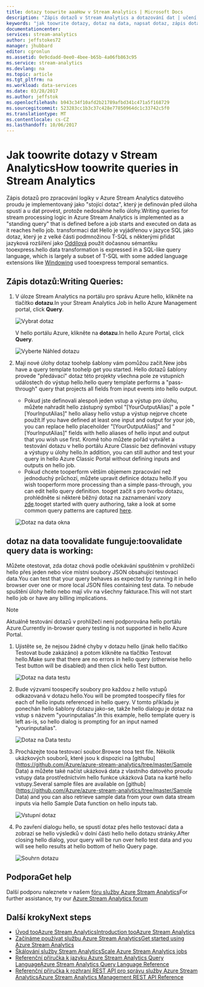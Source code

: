```yaml
---
title: dotazy toowrite aaaHow v Stream Analytics | Microsoft Docs
description: "Zápis dotazů v Stream Analytics a dotazování dat | učení segmentu cesty."
keywords: "jak toowrite dotazy, dotaz na data, napsat dotaz, zápis dotazů"
documentationcenter: 
services: stream-analytics
author: jeffstokes72
manager: jhubbard
editor: cgronlun
ms.assetid: 0e9cdadd-0ee0-4bee-b65b-4a06fb863c95
ms.service: stream-analytics
ms.devlang: na
ms.topic: article
ms.tgt_pltfrm: na
ms.workload: data-services
ms.date: 03/28/2017
ms.author: jeffstok
ms.openlocfilehash: b943c34f10afd2b21789afbd341c471a5f168729
ms.sourcegitcommit: 523283cc1b3c37c428e77850964dc1c33742c5f0
ms.translationtype: MT
ms.contentlocale: cs-CZ
ms.lasthandoff: 10/06/2017
---
```

# <a name="how-toowrite-queries-in-stream-analytics"></a><span data-ttu-id="d4ea0-104">Jak toowrite dotazy v Stream Analytics</span><span class="sxs-lookup"><span data-stu-id="d4ea0-104">How toowrite queries in Stream Analytics</span></span>
<span data-ttu-id="d4ea0-105">Zápis dotazů pro zpracování logiky v Azure Stream Analytics datového proudu je implementovaný jako "stojící dotaz", který je definován před úloha spustí a u dat provést, protože nedosáhne hello úlohy.</span><span class="sxs-lookup"><span data-stu-id="d4ea0-105">Writing queries for stream processing logic in Azure Stream Analytics is implemented as a "standing query" that is defined before a job starts and executed on data as it reaches hello job.</span></span> <span data-ttu-id="d4ea0-106">transformaci dat Hello je vyjádřenou v jazyce SQL jako dotaz, který je z velké části podmnožinou T-SQL s některými přidat jazyková rozšíření jako [Oddílová](https://msdn.microsoft.com/library/azure/dn835019.aspx) použít dočasnou sémantiku tooexpress.</span><span class="sxs-lookup"><span data-stu-id="d4ea0-106">hello data transformation is expressed in a SQL-like query language, which is largely a subset of T-SQL with some added language extensions like [Windowing](https://msdn.microsoft.com/library/azure/dn835019.aspx) used tooexpress temporal semantics.</span></span>

## <a name="writing-queries"></a><span data-ttu-id="d4ea0-107">Zápis dotazů:</span><span class="sxs-lookup"><span data-stu-id="d4ea0-107">Writing Queries:</span></span>
1. <span data-ttu-id="d4ea0-108">V úloze Stream Analytics na portálu pro správu Azure hello, klikněte na tlačítko **dotazu**.</span><span class="sxs-lookup"><span data-stu-id="d4ea0-108">In your Stream Analytics Job in hello Azure Management portal, click **Query**.</span></span>
   
    ![Vybrat dotaz](./media/stream-analytics-write-queries/1-stream-analytics-write-queries.png)  
   
    <span data-ttu-id="d4ea0-110">V hello portálu Azure, klikněte na **dotazu**.</span><span class="sxs-lookup"><span data-stu-id="d4ea0-110">In hello Azure Portal, click **Query**.</span></span>
   
    ![Vyberte Náhled dotazu](./media/stream-analytics-write-queries/query-preview-portal.png)  
2. <span data-ttu-id="d4ea0-112">Mají nové úlohy dotaz toohelp šablony vám pomůžou začít.</span><span class="sxs-lookup"><span data-stu-id="d4ea0-112">New jobs have a query template toohelp get you started.</span></span> <span data-ttu-id="d4ea0-113">Hello dotazů šablony provede "předávací" dotaz této projekty všechna pole ze vstupních událostech do výstup hello.</span><span class="sxs-lookup"><span data-stu-id="d4ea0-113">hello query template performs a "pass-through" query that projects all fields from input events into hello output.</span></span>  
   
   * <span data-ttu-id="d4ea0-114">Pokud jste definovali alespoň jeden vstup a výstup pro úlohu, můžete nahradit hello zástupný symbol "[YourOutputAlias]" a pole "[YourInputAlias]" hello aliasy hello vstup a výstup nejprve chcete použít.</span><span class="sxs-lookup"><span data-stu-id="d4ea0-114">If you have defined at least one input and output for your job, you can replace hello placeholder "[YourOutputAlias]" and "[YourInputAlias]" fields with hello aliases of hello input and output that you wish use first.</span></span> <span data-ttu-id="d4ea0-115">Kromě toho můžete pořád vytvářet a testování dotazu v hello portálu Azure Classic bez definování vstupy a výstupy u úlohy hello.</span><span class="sxs-lookup"><span data-stu-id="d4ea0-115">In addition, you can still author and test your query in hello Azure Classic Portal without defining inputs and outputs on hello job.</span></span>
   * <span data-ttu-id="d4ea0-116">Pokud chcete tooperform větším objemem zpracování než jednoduchý průchozí, můžete upravit definice dotazu hello.</span><span class="sxs-lookup"><span data-stu-id="d4ea0-116">If you wish tooperform more processing than a simple pass-through, you can edit hello query definition.</span></span> <span data-ttu-id="d4ea0-117">tooget začít s pro tvorbu dotazu, prohlédněte si některé běžný dotaz na zaznamenání vzory [zde](stream-analytics-stream-analytics-query-patterns.md).</span><span class="sxs-lookup"><span data-stu-id="d4ea0-117">tooget started with query authoring, take a look at some common query patterns are captured [here](stream-analytics-stream-analytics-query-patterns.md).</span></span>  
   
   ![Dotaz na data okna](./media/stream-analytics-write-queries/2-stream-analytics-write-queries.png)  

## <a name="toovalidate-query-data-is-working"></a><span data-ttu-id="d4ea0-119">dotaz na data toovalidate funguje:</span><span class="sxs-lookup"><span data-stu-id="d4ea0-119">toovalidate query data is working:</span></span>
<span data-ttu-id="d4ea0-120">Můžete otestovat, zda dotaz chová podle očekávání spuštěním v prohlížeči hello přes jeden nebo více místní soubory JSON obsahující testovací data.</span><span class="sxs-lookup"><span data-stu-id="d4ea0-120">You can test that your query behaves as expected by running it in hello browser over one or more local JSON files containing test data.</span></span> <span data-ttu-id="d4ea0-121">To nebude spuštění úlohy hello nebo mají vliv na všechny fakturace.</span><span class="sxs-lookup"><span data-stu-id="d4ea0-121">This will not start hello job or have any billing implications.</span></span>

> [!NOTE]
> <span data-ttu-id="d4ea0-122">Aktuálně testování dotazů v prohlížeči není podporována hello portálu Azure.</span><span class="sxs-lookup"><span data-stu-id="d4ea0-122">Currently in-browser query testing is not supported in hello Azure Portal.</span></span>  
> 
> 

1. <span data-ttu-id="d4ea0-123">Ujistěte se, že nejsou žádné chyby v dotazu hello (jinak hello tlačítko Testovat bude zakázáno) a potom klikněte na tlačítko Testovat hello.</span><span class="sxs-lookup"><span data-stu-id="d4ea0-123">Make sure that there are no errors in hello query (otherwise hello Test button will be disabled) and then click hello Test button.</span></span>  
   
   ![Dotaz na data testu](./media/stream-analytics-write-queries/3-stream-analytics-write-queries.png)  
2. <span data-ttu-id="d4ea0-125">Bude výzvami toospecify soubory pro každou z hello vstupů odkazovaná v dotazu hello.</span><span class="sxs-lookup"><span data-stu-id="d4ea0-125">You will be prompted toospecify files for each of hello inputs referenced in hello query.</span></span> <span data-ttu-id="d4ea0-126">V tomto příkladu je ponechán hello šablony dotazu jako-se, takže hello dialogu je dotaz na vstup s názvem "yourinputalias".</span><span class="sxs-lookup"><span data-stu-id="d4ea0-126">In this example, hello template query is left as-is, so hello dialog is prompting for an input named "yourinputalias".</span></span>  
   
   ![Dotaz na Data testu](./media/stream-analytics-write-queries/4-stream-analytics-write-queries.png)  
3. <span data-ttu-id="d4ea0-128">Procházejte tooa testovací soubor.</span><span class="sxs-lookup"><span data-stu-id="d4ea0-128">Browse tooa test file.</span></span> <span data-ttu-id="d4ea0-129">Několik ukázkových souborů, které jsou k dispozici na [githubu](https://github.com/Azure/azure-stream-analytics/tree/master/Sample Data) a můžete také načíst ukázková data z vlastního datového proudu vstupy data prostřednictvím hello funkce ukázková Data na kartě hello vstupy.</span><span class="sxs-lookup"><span data-stu-id="d4ea0-129">Several sample files are available on [github](https://github.com/Azure/azure-stream-analytics/tree/master/Sample Data) and you can also retrieve sample data from your own data stream inputs via hello Sample Data function on hello inputs tab.</span></span>  
   
   ![Vstupní dotaz](./media/stream-analytics-write-queries/5-stream-analytics-write-queries.png)  
4. <span data-ttu-id="d4ea0-131">Po zavření dialogu hello, se spustí dotaz přes hello testovací data a zobrazí se hello výsledků v dolní části hello hello dotazu stránky.</span><span class="sxs-lookup"><span data-stu-id="d4ea0-131">After closing hello dialog, your query will be run over hello test data and you will see hello results at hello bottom of hello Query page.</span></span>  
   
   ![Souhrn dotazu](./media/stream-analytics-write-queries/6-stream-analytics-write-queries.png)  

## <a name="get-help"></a><span data-ttu-id="d4ea0-133">Podpora</span><span class="sxs-lookup"><span data-stu-id="d4ea0-133">Get help</span></span>
<span data-ttu-id="d4ea0-134">Další podporu naleznete v našem [fóru služby Azure Stream Analytics](https://social.msdn.microsoft.com/Forums/en-US/home?forum=AzureStreamAnalytics)</span><span class="sxs-lookup"><span data-stu-id="d4ea0-134">For further assistance, try our [Azure Stream Analytics forum](https://social.msdn.microsoft.com/Forums/en-US/home?forum=AzureStreamAnalytics)</span></span>

## <a name="next-steps"></a><span data-ttu-id="d4ea0-135">Další kroky</span><span class="sxs-lookup"><span data-stu-id="d4ea0-135">Next steps</span></span>
* [<span data-ttu-id="d4ea0-136">Úvod tooAzure Stream Analytics</span><span class="sxs-lookup"><span data-stu-id="d4ea0-136">Introduction tooAzure Stream Analytics</span></span>](stream-analytics-introduction.md)
* [<span data-ttu-id="d4ea0-137">Začínáme používat službu Azure Stream Analytics</span><span class="sxs-lookup"><span data-stu-id="d4ea0-137">Get started using Azure Stream Analytics</span></span>](stream-analytics-real-time-fraud-detection.md)
* [<span data-ttu-id="d4ea0-138">Škálování služby Stream Analytics</span><span class="sxs-lookup"><span data-stu-id="d4ea0-138">Scale Azure Stream Analytics jobs</span></span>](stream-analytics-scale-jobs.md)
* [<span data-ttu-id="d4ea0-139">Referenční příručka k jazyku Azure Stream Analytics Query Language</span><span class="sxs-lookup"><span data-stu-id="d4ea0-139">Azure Stream Analytics Query Language Reference</span></span>](https://msdn.microsoft.com/library/azure/dn834998.aspx)
* [<span data-ttu-id="d4ea0-140">Referenční příručka k rozhraní REST API pro správu služby Azure Stream Analytics</span><span class="sxs-lookup"><span data-stu-id="d4ea0-140">Azure Stream Analytics Management REST API Reference</span></span>](https://msdn.microsoft.com/library/azure/dn835031.aspx)

